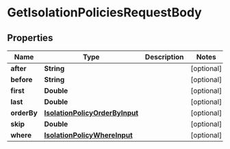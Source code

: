

# GetIsolationPoliciesRequestBody


## Properties

Name | Type | Description | Notes
------------ | ------------- | ------------- | -------------
**after** | **String** |  |  [optional]
**before** | **String** |  |  [optional]
**first** | **Double** |  |  [optional]
**last** | **Double** |  |  [optional]
**orderBy** | [**IsolationPolicyOrderByInput**](IsolationPolicyOrderByInput.md) |  |  [optional]
**skip** | **Double** |  |  [optional]
**where** | [**IsolationPolicyWhereInput**](IsolationPolicyWhereInput.md) |  |  [optional]



